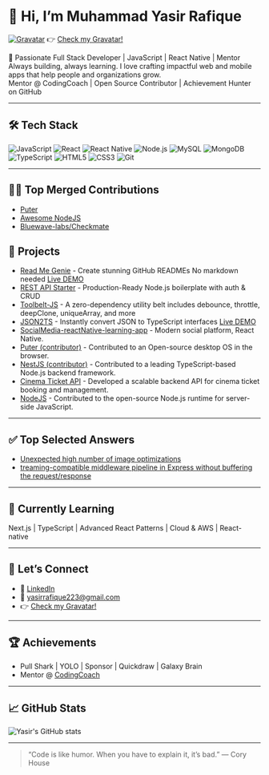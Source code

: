 # 👋 Hi, I’m Muhammad Yasir Rafique

[![Gravatar](https://www.gravatar.com/avatar/c0d6dd387d16d146104c6ffdb730f099?s=120)](https://gravatar.com/inventivec0d6dd387d)
👉 [Check my Gravatar!](https://gravatar.com/inventivec0d6dd387d)


🚀 Passionate Full Stack Developer | JavaScript | React Native | Mentor  
Always building, always learning. I love crafting impactful web and mobile apps that help people and organizations grow.  
Mentor @ CodingCoach | Open Source Contributor | Achievement Hunter on GitHub

---

## 🛠️ Tech Stack

![JavaScript](https://img.shields.io/badge/-JavaScript-black?style=flat-square&logo=javascript)
![React](https://img.shields.io/badge/-React-black?style=flat-square&logo=react)
![React Native](https://img.shields.io/badge/-React%20Native-black?style=flat-square&logo=react)
![Node.js](https://img.shields.io/badge/-Node.js-black?style=flat-square&logo=node.js)
![MySQL](https://img.shields.io/badge/-MySQL-black?style=flat-square&logo=mysql)
![MongoDB](https://img.shields.io/badge/-MongoDB-black?style=flat-square&logo=mongodb)
![TypeScript](https://img.shields.io/badge/-TypeScript-black?style=flat-square&logo=typescript)
![HTML5](https://img.shields.io/badge/-HTML5-black?style=flat-square&logo=html5)
![CSS3](https://img.shields.io/badge/-CSS3-black?style=flat-square&logo=css3)
![Git](https://img.shields.io/badge/-Git-black?style=flat-square&logo=git)
<!-- Add more as you like -->

---

## 🧑‍💻 Top Merged Contributions
- [Puter](https://github.com/HeyPuter/puter/pull/1347)
- [Awesome NodeJS](https://github.com/sindresorhus/awesome-nodejs/pull/1331)
- [Bluewave-labs/Checkmate](https://github.com/bluewave-labs/Checkmate/pull/2632)

## 🚩 Projects

- [Read Me Genie](https://github.com/Yasir-Rafique/readmegenie) - Create stunning GitHub READMEs No markdown needed  [Live DEMO](https://read-me-genie.netlify.app/)
- [REST API Starter](https://github.com/Yasir-Rafique/rest-api-starter) - Production-Ready Node.js boilerplate with auth & CRUD
- [Toolbelt-JS](https://github.com/Yasir-Rafique/toolbelt-js) - A zero-dependency utility belt includes debounce, throttle, deepClone, uniqueArray, and more
- [JSON2TS](https://github.com/Yasir-Rafique/json2ts) - Instantly convert JSON to TypeScript interfaces   [Live DEMO](https://json2ts-ashy.vercel.app/)
- [SocialMedia-reactNative-learning-app](https://github.com/Yasir-Rafique/SocialMedia-reactNative-learning-app) - Modern social platform, React Native.
- [Puter (contributor)](https://github.com/Yasir-Rafique/puter) - Contributed to an Open-source desktop OS in the browser.
- [NestJS (contributor)](https://github.com/Yasir-Rafique/nest) - Contributed to a leading TypeScript-based Node.js backend framework.
- [Cinema Ticket API](https://github.com/Yasir-Rafique/Cinema-Ticket-Solution) - Developed a scalable backend API for cinema ticket booking and management.
- [NodeJS](https://github.com/Yasir-Rafique/node)  - Contributed to the open-source Node.js runtime for server-side JavaScript.

---

## ✅ Top Selected Answers
- [Unexpected high number of image optimizations](https://github.com/vercel/next.js/discussions/81893)
- [treaming-compatible middleware pipeline in Express without buffering the request/response](https://github.com/expressjs/express/discussions/6686)

---

## 🌱 Currently Learning

Next.js | TypeScript | Advanced React Patterns | Cloud & AWS | React-native

---

## 💬 Let’s Connect

- 🔗 [LinkedIn](https://www.linkedin.com/in/yasir-rafique/)
- 📩 [yasirrafique223@gmail.com](mailto:yasirrafique06@gmail.com)
- 👉 [Check my Gravatar!](https://gravatar.com/inventivec0d6dd387d)

---

## 🏆 Achievements

- Pull Shark | YOLO | Sponsor | Quickdraw | Galaxy Brain
- Mentor @ [CodingCoach](https://mentors.codingcoach.io/u/6875f3e1f7dfb4f5094d73dc)

---

## 📈 GitHub Stats

![Yasir's GitHub stats](https://github-readme-stats.vercel.app/api?username=Yasir-Rafique&show_icons=true&theme=radical)

---

> “Code is like humor. When you have to explain it, it’s bad.” — Cory House

